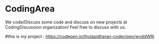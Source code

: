 # CodingArea
We code/Discuss some code and discuss on new projects at CodingDiscussion organization! Feel free to discuss with us.

#this is my project :
https://codepen.io/thulasidharan-coder/pen/wvddWRj
